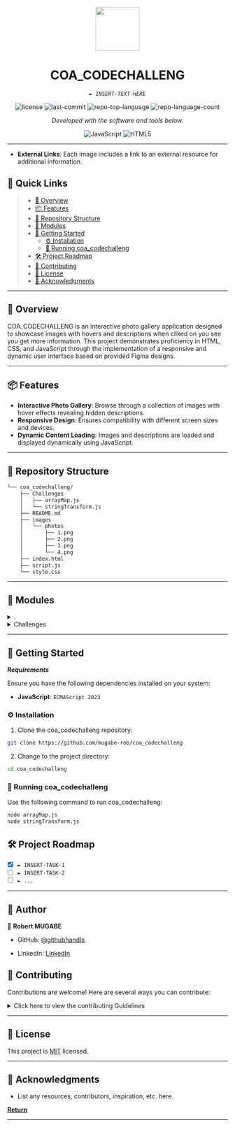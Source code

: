 <p align="center">
  <img src="https://cdn-icons-png.flaticon.com/512/6295/6295417.png" width="100" />
</p>
<p align="center">
    <h1 align="center">COA_CODECHALLENG</h1>
</p>
<p align="center">
    <em><code>► INSERT-TEXT-HERE</code></em>
</p>
<p align="center">
	<img src="https://img.shields.io/github/license/mugabe-rob/coa_codechalleng?style=flat&color=0080ff" alt="license">
	<img src="https://img.shields.io/github/last-commit/mugabe-rob/coa_codechalleng?style=flat&logo=git&logoColor=white&color=0080ff" alt="last-commit">
	<img src="https://img.shields.io/github/languages/top/mugabe-rob/coa_codechalleng?style=flat&color=0080ff" alt="repo-top-language">
	<img src="https://img.shields.io/github/languages/count/mugabe-rob/coa_codechalleng?style=flat&color=0080ff" alt="repo-language-count">
<p>
<p align="center">
		<em>Developed with the software and tools below.</em>
</p>
<p align="center">
	<img src="https://img.shields.io/badge/JavaScript-F7DF1E.svg?style=flat&logo=JavaScript&logoColor=black" alt="JavaScript">
	<img src="https://img.shields.io/badge/HTML5-E34F26.svg?style=flat&logo=HTML5&logoColor=white" alt="HTML5">

</p>
<hr>


- **External Links**: Each image includes a link to an external resource for additional information.

## 🔗 Quick Links

> - [📍 Overview](#-overview)
> - [📦 Features](#-features)
> - [📂 Repository Structure](#-repository-structure)
> - [🧩 Modules](#-modules)
> - [🚀 Getting Started](#-getting-started)
>   - [⚙️ Installation](#️-installation)
>   - [🤖 Running coa_codechalleng](#-running-coa_codechalleng)
> - [🛠 Project Roadmap](#-project-roadmap)
> - [🤝 Contributing](#-contributing)
> - [📄 License](#-license)
> - [👏 Acknowledgments](#-acknowledgments)

---

## 📍 Overview

COA_CODECHALLENG is an interactive photo gallery application designed to showcase images with hovers and  descriptions when cliked on you see you get more information. This project demonstrates proficiency in HTML, CSS, and JavaScript through the implementation of a responsive and dynamic user interface based on provided Figma designs.

---

## 📦 Features

- **Interactive Photo Gallery**: Browse through a collection of images with hover effects revealing hidden descriptions.
- **Responsive Design**: Ensures compatibility with different screen sizes and devices.
- **Dynamic Content Loading**: Images and descriptions are loaded and displayed dynamically using JavaScript.

---

## 📂 Repository Structure

```sh
└── coa_codechalleng/
    ├── Challenges
    │   ├── arrayMap.js
    │   └── stringTransform.js
    ├── README.md
    ├── images
    │   └── photos
    │       ├── 1.png
    │       ├── 2.png
    │       ├── 3.png
    │       └── 4.png
    ├── index.html
    ├── script.js
    └── style.css
```

---

## 🧩 Modules

<details closed><summary>.</summary>

| File                                                                                | Summary                         |
| ---                                                                                 | ---                             |
| [index.html](https://github.com/mugabe-rob/coa_codechalleng/blob/master/index.html) | <code>► INSERT-TEXT-HERE</code> |
| [style.css](https://github.com/mugabe-rob/coa_codechalleng/blob/master/style.css)   | <code>► INSERT-TEXT-HERE</code> |
| [script.js](https://github.com/mugabe-rob/coa_codechalleng/blob/master/script.js)   | <code>► INSERT-TEXT-HERE</code> |

</details>

<details closed><summary>Challenges</summary>

| File                                                                                                           | Summary                         |
| ---                                                                                                            | ---                             |
| [arrayMap.js](https://github.com/mugabe-rob/coa_codechalleng/blob/master/Challenges/arrayMap.js)               | <code>► INSERT-TEXT-HERE</code> |
| [stringTransform.js](https://github.com/mugabe-rob/coa_codechalleng/blob/master/Challenges/stringTransform.js) | <code>► INSERT-TEXT-HERE</code> |

</details>

---

## 🚀 Getting Started

***Requirements***

Ensure you have the following dependencies installed on your system:

* **JavaScript**: `ECMAScript 2023 `

### ⚙️ Installation

1. Clone the coa_codechalleng repository:

```sh
git clone https://github.com/mugabe-rob/coa_codechalleng
```

2. Change to the project directory:

```sh
cd coa_codechalleng
```


### 🤖 Running coa_codechalleng

Use the following command to run coa_codechalleng:

```sh
node arrayMap.js
node stringTransform.js
```


## 🛠 Project Roadmap

- [X] `► INSERT-TASK-1`
- [ ] `► INSERT-TASK-2`
- [ ] `► ...`

---

<!-- AUTHORS -->

## 👥 Author <a name="authors"></a>



👤 **Robert MUGABE**

- GitHub: [@githubhandle](https://github.com/mugabe-rob)

- LinkedIn: [LinkedIn](https://www.linkedin.com/in/robert-mugabe-1548ba251/)


## 🤝 Contributing

Contributions are welcome! Here are several ways you can contribute:

<details closed>
    <summary>Click here to view the contributing Guidelines</summary>

1. **Fork the Repository**: Start by forking the project repository to your GitHub account.
2. **Clone Locally**: Clone the forked repository to your local machine using a Git client.
   ```sh
   git clone https://github.com/mugabe-rob/coa_codechalleng
   ```
3. **Create a New Branch**: Always work on a new branch, giving it a descriptive name.
   ```sh
   git checkout -b new-feature-x
   ```
4. **Make Your Changes**: Develop and test your changes locally.
5. **Commit Your Changes**: Commit with a clear message describing your updates.
   ```sh
   git commit -m 'Implemented new feature x.'
   ```
6. **Push to GitHub**: Push the changes to your forked repository.
   ```sh
   git push origin new-feature-x
   ```
7. **Submit a Pull Request**: Create a PR against the original project repository. Clearly describe the changes and their motivations.

Once your PR is reviewed and approved, it will be merged into the main branch.

</details>

---

<!-- LICENSE -->

## 📝 License <a name="license"></a>

This project is [MIT](./LICENSE) licensed.


---

## 👏 Acknowledgments

- List any resources, contributors, inspiration, etc. here.

[**Return**](#-quick-links)

---